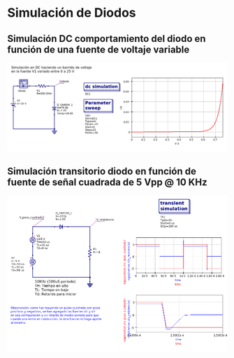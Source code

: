 # Simulación de Diodos

## Simulación DC comportamiento del diodo en función de una fuente de voltaje variable

![diodo-sim-dc.png](./diodo-sim-dc.png)

## Simulación transitorio diodo en función de fuente de señal cuadrada de 5 Vpp @ 10 KHz

![diodo fuente cuadrada](diodo-fuente-cuadrada.png)

